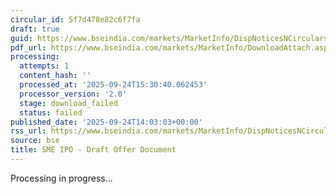 ```yaml
---
circular_id: 5f7d478e82c6f7fa
draft: true
guid: https://www.bseindia.com/markets/MarketInfo/DispNoticesNCirculars.aspx?Noticeid={85F03DE8-6224-4EF4-AA9C-F83E9751EE62}&noticeno=20250924-55&dt=09/24/2025&icount=55&totcount=60&flag=0
pdf_url: https://www.bseindia.com/markets/MarketInfo/DownloadAttach.aspx?id=20250924-55&attachedId=
processing:
  attempts: 1
  content_hash: ''
  processed_at: '2025-09-24T15:30:40.062453'
  processor_version: '2.0'
  stage: download_failed
  status: failed
published_date: '2025-09-24T14:03:03+00:00'
rss_url: https://www.bseindia.com/markets/MarketInfo/DispNoticesNCirculars.aspx?Noticeid={85F03DE8-6224-4EF4-AA9C-F83E9751EE62}&noticeno=20250924-55&dt=09/24/2025&icount=55&totcount=60&flag=0
source: bse
title: SME IPO - Draft Offer Document
---
```


Processing in progress...